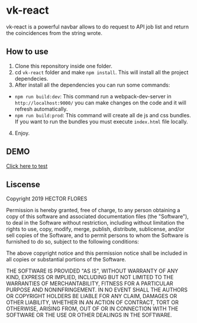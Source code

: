 # vk-react

vk-react is a powerful navbar allows to do request to API job list and return the coincidences from the string wrote.

## How to use

1. Clone this reponsitory inside one folder.
2. cd `vk-react` folder and make `npm install`. This will install all the project dependecies.
3. After install all the dependencies you can run some commands:
  - `npm run build:dev`: This command run a webpack-dev-server in `http://localhost:9000/` you can make changes on the code and it will refresh automatically.
  - `npm run build:prod`: This command will create all de js and css bundles. If you want to run the bundles you must execute `index.html` file locally.
4. Enjoy.

## DEMO

[Click here to test](https://hecto932.github.io/vk-react)

## Liscense 

Copyright 2019 HECTOR FLORES

Permission is hereby granted, free of charge, to any person obtaining a copy of this software and associated documentation files (the "Software"), to deal in the Software without restriction, including without limitation the rights to use, copy, modify, merge, publish, distribute, sublicense, and/or sell copies of the Software, and to permit persons to whom the Software is furnished to do so, subject to the following conditions:

The above copyright notice and this permission notice shall be included in all copies or substantial portions of the Software.

THE SOFTWARE IS PROVIDED "AS IS", WITHOUT WARRANTY OF ANY KIND, EXPRESS OR IMPLIED, INCLUDING BUT NOT LIMITED TO THE WARRANTIES OF MERCHANTABILITY, FITNESS FOR A PARTICULAR PURPOSE AND NONINFRINGEMENT. IN NO EVENT SHALL THE AUTHORS OR COPYRIGHT HOLDERS BE LIABLE FOR ANY CLAIM, DAMAGES OR OTHER LIABILITY, WHETHER IN AN ACTION OF CONTRACT, TORT OR OTHERWISE, ARISING FROM, OUT OF OR IN CONNECTION WITH THE SOFTWARE OR THE USE OR OTHER DEALINGS IN THE SOFTWARE.